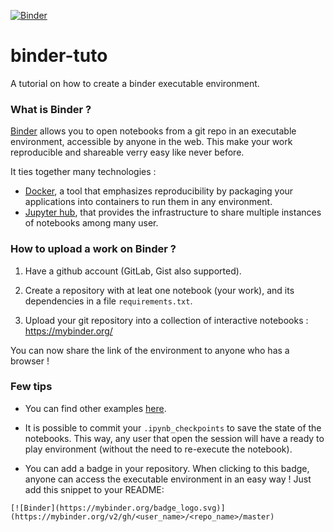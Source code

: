 [![Binder](https://mybinder.org/badge_logo.svg)](https://mybinder.org/v2/gh/ltetrel/binder-tuto/master?filepath=notebooks%2Fnilearn-example.ipynb)

# binder-tuto
A tutorial on how to create a binder executable environment.

### What is Binder ?
[Binder](https://github.com/jupyterhub/binderhub) allows you to open notebooks from a git repo in an executable environment, accessible by anyone in the web. This make your work reproducible and shareable verry easy like never before. 

It ties together many technologies :
* [Docker](https://www.docker.com/), a tool that emphasizes reproducibility by packaging your applications into containers to run them in any environment.
* [Jupyter hub](https://jupyterhub.readthedocs.io/en/latest/), that provides the infrastructure to share multiple instances of notebooks among many user.

### How to upload a work on Binder ?

1. Have a github account (GitLab, Gist also supported).

2. Create a repository with at leat one notebook (your work), and its dependencies in a file `requirements.txt`.

3. Upload your git repository into a collection of interactive notebooks : https://mybinder.org/

You can now share the link of the environment to anyone who has a browser !

### Few tips

* You can find other examples [here](https://mybinder.readthedocs.io/en/latest/sample_repos.html).

* It is possible to commit your `.ipynb_checkpoints` to save the state of the notebooks. This way, any user that open the session will have a ready to play environment (without the need to re-execute the notebook). 

* You can add a badge in your repository. When clicking to this badge, anyone can access the executable environment in an easy way ! Just add this snippet to your README:
```
[![Binder](https://mybinder.org/badge_logo.svg)](https://mybinder.org/v2/gh/<user_name>/<repo_name>/master)
```
